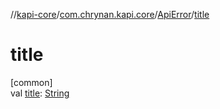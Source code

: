 //[kapi-core](../../../index.md)/[com.chrynan.kapi.core](../index.md)/[ApiError](index.md)/[title](title.md)

# title

[common]\
val [title](title.md): [String](https://kotlinlang.org/api/latest/jvm/stdlib/kotlin/-string/index.html)
